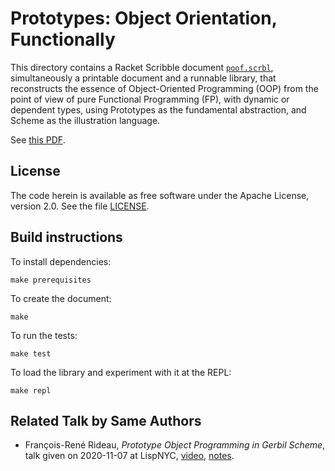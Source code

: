 # Prototypes: Object Orientation, Functionally

This directory contains a Racket Scribble document [`poof.scrbl`](poof.scrbl),
simultaneously a printable document and a runnable library,
that reconstructs the essence of Object-Oriented Programming (OOP)
from the point of view of pure Functional Programming (FP), with dynamic or dependent types,
using Prototypes as the fundamental abstraction,
and Scheme as the illustration language.

See [this PDF](http://fare.tunes.org/files/cs/poof.pdf).

## License

The code herein is available as free software under the Apache License, version 2.0.
See the file [LICENSE](LICENSE).

## Build instructions

To install dependencies:

    make prerequisites

To create the document:

    make

To run the tests:

    make test

To load the library and experiment with it at the REPL:

    make repl

## Related Talk by Same Authors

- François-René Rideau, *Prototype Object Programming in Gerbil Scheme*,
  talk given on 2020-11-07 at LispNYC,
  [video](https://vimeo.com/495817581),
  [notes](https://github.com/fare/gerbil-poo/blob/master/doc/prototypes.md).
